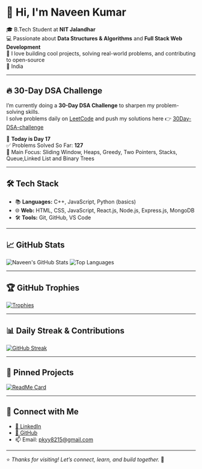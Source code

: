 # 👋 Hi, I'm Naveen Kumar

🎓 B.Tech Student at **NIT Jalandhar**  
💻 Passionate about **Data Structures & Algorithms** and **Full Stack Web Development**  
🚀 I love building cool projects, solving real-world problems, and contributing to open-source  
📍 India

---

## 🔥 30-Day DSA Challenge

I’m currently doing a **30-Day DSA Challenge** to sharpen my problem-solving skills.  
I solve problems daily on [LeetCode](https://leetcode.com/Naveenyadav5595/) and push my solutions here 👉 [30Day-DSA-challenge](https://github.com/Naveenyadav5595/30Day-DSA-challenge)

📅 **Today is Day 17**  
✅ Problems Solved So Far: **127**  
🚀 Main Focus: Sliding Window, Heaps, Greedy, Two Pointers, Stacks, Queue,Linked List and Binary Trees

---

## 🛠️ Tech Stack

- 📚 **Languages:** C++, JavaScript, Python (basics)  
- 🌐 **Web:** HTML, CSS, JavaScript, React.js, Node.js, Express.js, MongoDB  
- 🛠️ **Tools:** Git, GitHub, VS Code

---

## 📈 GitHub Stats

![Naveen's GitHub Stats](https://github-readme-stats.vercel.app/api?username=Naveenyadav5595&show_icons=true&theme=radical&hide=issues)
![Top Languages](https://github-readme-stats.vercel.app/api/top-langs/?username=Naveenyadav5595&layout=compact&theme=radical)

---

## 🏆 GitHub Trophies

[![Trophies](https://github-profile-trophy.vercel.app/?username=Naveenyadav5595&theme=radical&row=1&column=6)](https://github.com/Naveenyadav5595)

---

## 📊 Daily Streak & Contributions

[![GitHub Streak](https://github-readme-streak-stats.herokuapp.com/?user=Naveenyadav5595&theme=radical)](https://github.com/Naveenyadav5595)

---

## 📁 Pinned Projects

[![ReadMe Card](https://github-readme-stats.vercel.app/api/pin/?username=Naveenyadav5595&repo=30Day-DSA-challenge&theme=radical)](https://github.com/Naveenyadav5595/30Day-DSA-challenge)


---

## 🔗 Connect with Me

- [💼 LinkedIn](https://www.linkedin.com/in/naveenkumar5595)
- [📁 GitHub](https://github.com/Naveenyadav5595)
- 📫 Email: pkyy8215@gmail.com

---

⭐ *Thanks for visiting! Let’s connect, learn, and build together.* 🚀




